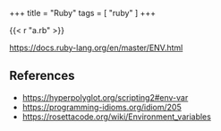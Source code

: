 +++
title = "Ruby"
tags = [ "ruby" ]
+++

{{< r "a.rb" >}}

<https://docs.ruby-lang.org/en/master/ENV.html>

## References

- <https://hyperpolyglot.org/scripting2#env-var>
- <https://programming-idioms.org/idiom/205>
- <https://rosettacode.org/wiki/Environment_variables>
